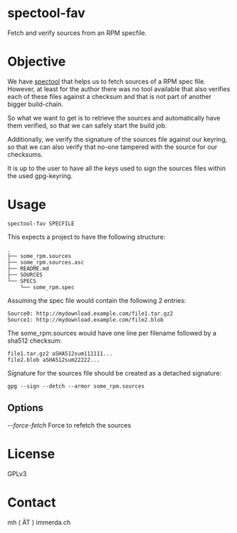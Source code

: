 # spectool-fav

Fetch and verify sources from an RPM specfile.

# Objective

We have [spectool](http://pkgbuild.sourceforge.net/spectool.html) that helps us to fetch sources of a RPM spec file. However, at least for the author there was no tool available that also verifies each of these files against a checksum and that is not part of another bigger build-chain.

So what we want to get is to retrieve the sources and automatically have them verified, so that we can safely start the build job.

Additionally, we verify the signature of the sources file against our keyring, so that we can also verify that no-one tampered with the source for our checksums.

It is up to the user to have all the keys used to sign the sources files within the used gpg-keyring.

# Usage

    spectool-fav SPECFILE

This expects a project to have the following structure:

    .
    ├── some_rpm.sources
    ├── some_rpm.sources.asc
    ├── README.md
    ├── SOURCES
    └── SPECS
        └── some_rpm.spec

Assuming the spec file would contain the following 2 entries:

    Source0: http://mydownload.example.com/file1.tar.gz2
    Source1: http://mydownload.example.com/file2.blob

The some_rpm.sources would have one line per filename followed by a sha512 checksum:

    file1.tar.gz2 aSHA512sum111111...
    file2.blob aSHA512sum22222...

Signature for the sources file should be created as a detached signature:

    gpg --sign --detch --armor some_rpm.sources

## Options

*--force-fetch* Force to refetch the sources

# License

GPLv3

# Contact

mh ( ÄT ) immerda.ch
